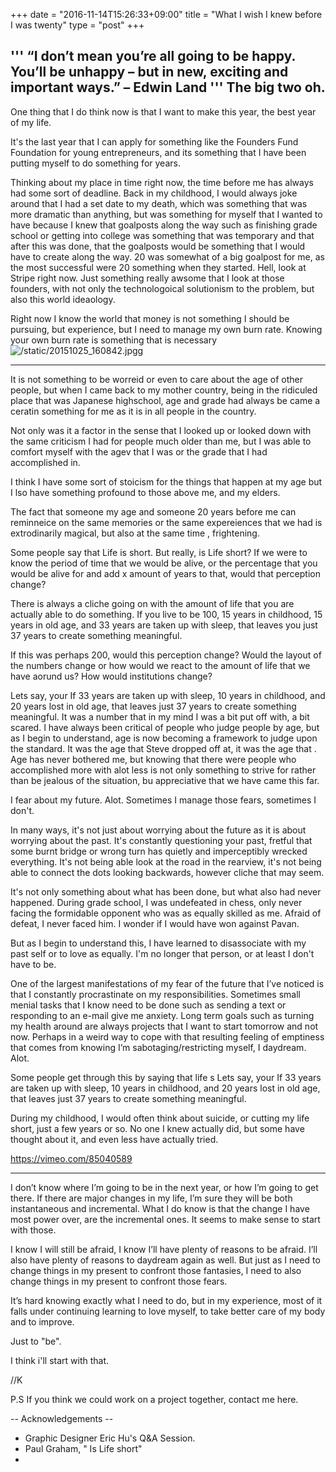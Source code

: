 +++
date = "2016-11-14T15:26:33+09:00"
title = "What I wish I knew before I was twenty"
type = "post"
+++

'''
“I don’t mean you’re all going to be happy. You’ll be unhappy – but in new, exciting and important ways.” – Edwin Land
'''
The big two oh.
---


One thing that I do think now is that I want to make this year, the best year of my life.

It's the last year that I can apply for something like the Founders Fund Foundation for young entrepreneurs, and its something that I have been putting myself to do something for years.

Thinking about my place in time right now, the time before me has always had some sort of deadline.
Back in my childhood, I would always joke around that I had a set date to my death, which was something that was more dramatic than anything, but was something for myself that I wanted to have because I knew that goalposts along the way such as finishing grade school or getting into college was something that was temporary and that after this was done, that the goalposts would be something that I would have to create along the way.
20 was somewhat of a big goalpost for me, as the most successful were 20 something when they started.
Hell, look at Stripe right now.
Just something really awsome that I look at those founders, with not only the technologoical solutionism to the problem, but also this world ideaology.

Right now I know the world that money is not something I should be pursuing, but experience, but I need to manage my own burn rate.
Knowing your own burn rate is something that is necessary
![/static/20151025_160842.jpgg](/static/20151025_160842.jpg)

---
It is not something to be worreid or even to care about the age of other people, but  when I came back to my mother country, being in the ridiculed place that was Japanese highschool, age and grade had always be came a ceratin something for me as it is in all people in the country.

Not only was it a factor in the sense that I looked up or looked down with the same criticism I had for people much older than me, but I was able to comfort myself with the agev that I was or the grade that I had accomplished in.

I think I have some sort of stoicism for the things that happen at my age but I lso have something profound to those above me, and my elders.

The fact that someone my age and someone 20 years before me can reminneice on the same memories or the same expereiences that we had is extrodinarily magical, but also at the same time , frightening.

Some people say that Life is short.
But really, is Life short?
If we were to know the period of time that we would be alive, or the percentage that you would be alive for and add x amount of years to that, would that perception change?

There is always a cliche going on with the amount of life that you are actually able to do something.
If you live to be 100, 15 years in childhood, 15 years in old age, and 33 years are taken up with sleep, that leaves you just 37 years to create something meaningful.

If this was perhaps 200, would this perception change?
Would the layout of the numbers change or how would we react to the amount of life that we have aorund us?
How would institutions change?




Lets say, your
If 33 years are taken up with sleep, 10 years in childhood, and 20 years lost in old age, that leaves just 37 years to create something meaningful.
It was a number that in my mind I was a bit put off with, a bit scared.
I have always been critical of people who judge people by age, but as I begin to understand, age is now becoming a framework to judge upon the standard.
It was the age that Steve dropped off at, it was the age that .
Age has never bothered me, but knowing that there were people who accomplished more with alot less is not only something to strive for rather than be jealous of the situation, bu appreciative that we have came this far.



I fear about my future. Alot.
Sometimes I manage those fears, sometimes I don't.

In many ways, it's not just about worrying about the future as it is about worrying about the past.
It's constantly questioning your past, fretful that some burnt bridge or wrong turn has quietly and imperceptibly wrecked everything.
It's not being able look at the road in the rearview, it's not being able to connect the dots looking backwards, however cliche that may seem.

It's not only something about what has been done, but what also had never happened.
During grade school, I was undefeated in chess, only never facing the formidable opponent who was as equally skilled as me.
Afraid of defeat, I never faced him.
I wonder if I would have won against Pavan.

But as I begin to understand this, I have learned to disassociate with my past self or to love as equally.
I'm no longer that person, or at least I don't have to be.


One of the largest manifestations of my fear of the future that I’ve noticed is that I constantly procrastinate on my responsibilities. Sometimes small menial tasks that I know need to be done such as sending a text or responding to an e-mail give me anxiety.
Long term goals such as turning my health around are always projects that I want to start tomorrow and not now.
Perhaps in a weird way to cope with that resulting feeling of emptiness that comes from knowing I’m sabotaging/restricting myself, I daydream. Alot.





Some people get through this by saying that life s
Lets say, your
If 33 years are taken up with sleep, 10 years in childhood, and 20 years lost in old age, that leaves just 37 years to create something meaningful.

During my childhood, I would often think about suicide, or cutting my life short, just a few years or so. No one I knew actually did, but some have thought about it, and even less have actually tried.

https://vimeo.com/85040589

---
I don’t know where I’m going to be in the next year, or how I’m going to get there. If there are major changes in my life, I’m sure they will be both instantaneous and incremental.
What I do know is that the change I have most power over, are the incremental ones.
It seems to make sense to start with those.

I know I will still be afraid, I know I’ll have plenty of reasons to be afraid. I’ll also have plenty of reasons to daydream again as well. But just as I need to change things in my present to confront those fantasies, I need to also change things in my present to confront those fears.

It’s hard knowing exactly what I need to do, but in my experience, most of it falls under continuing learning to love myself, to take better care of my body and to improve.

Just to "be".

I think i'll start with that.

//K

P.S If you think we could work on a project together, contact me here.


-- Acknowledgements --
* Graphic Designer Eric Hu's Q&A Session.
* Paul Graham, " Is Life short"
*
